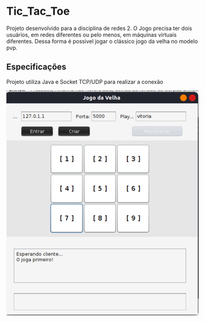 # Tic_Tac_Toe

Projeto desenvolvido para a disciplina de redes 2. O Jogo precisa ter dois usuários, em redes diferentes ou pelo menos, em máquinas virtuais diferentes. Dessa forma é possivel jogar o clássico jogo da velha no modelo pvp.

## Especificações

Projeto utiliza Java e Socket TCP/UDP para realizar a conexão

![workspace](workspace.png)